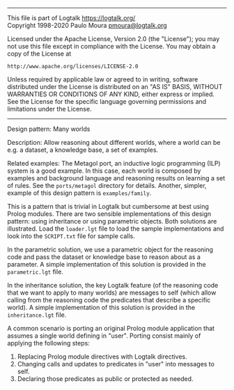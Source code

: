 ________________________________________________________________________

This file is part of Logtalk <https://logtalk.org/>  
Copyright 1998-2020 Paulo Moura <pmoura@logtalk.org>

Licensed under the Apache License, Version 2.0 (the "License");
you may not use this file except in compliance with the License.
You may obtain a copy of the License at

    http://www.apache.org/licenses/LICENSE-2.0

Unless required by applicable law or agreed to in writing, software
distributed under the License is distributed on an "AS IS" BASIS,
WITHOUT WARRANTIES OR CONDITIONS OF ANY KIND, either express or implied.
See the License for the specific language governing permissions and
limitations under the License.
________________________________________________________________________


Design pattern:
	Many worlds

Description:
	Allow reasoning about different worlds, where a world can be e.g.
	a dataset, a knowledge base, a set of examples.

Related examples:
	The Metagol port, an inductive logic programming (ILP) system is
	a good example. In this case, each world is composed by examples
	and background language and reasoning results on learning a set
	of rules. See the `ports/metagol` directory for details. Another,
	simpler, example of this design pattern is `examples/family`.

This is a pattern that is trivial in Logtalk but cumbersome at best
using Prolog modules. There are two sensible implementations of this
design pattern: using inheritance or using parametric objects. Both
solutions are illustrated. Load the `loader.lgt` file to load the
sample implementations and look into the `SCRIPT.txt` file for sample
calls.

In the parametric solution, we use a parametric object for the reasoning
code and pass the dataset or knowledge base to reason about as a parameter.
A simple implementation of this solution is provided in the `parametric.lgt`
file.

In the inheritance solution, the key Logtalk feature (of the reasoning
code that we want to apply to many worlds) are messages to self (which
allow calling from the reasoning code the predicates that describe a
specific world). A simple implementation of this solution is provided
in the `inheritance.lgt` file.

A common scenario is porting an original Prolog module application
that assumes a single world defining in "user". Porting consist mainly
of applying the following steps:

1. Replacing Prolog module directives with Logtalk directives.
2. Changing calls and updates to predicates in "user" into messages to self.
3. Declaring those predicates as public or protected as needed.
